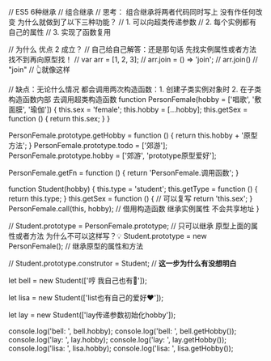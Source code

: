 // ES5 6种继承
// 组合继承
// 思考： 组合继承将两者代码同时写上 没有作任何改变 为什么就做到了以下三种功能？
// 1. 可以向超类传递参数
// 2. 每个实例都有自己的属性
// 3. 实现了函数复用

// 为什么 优点 2 成立？
// 自己给自己解答：还是那句话 先找实例属性或者方法 找不到再向原型找！
// var arr = [1, 2, 3];
// arr.join = () => 'join';
// arr.join()
// "join"
// 👆就像这样

// 缺点：无论什么情况 都会调用两次构造函数：1. 创建子类实例对象时  2. 在子类构造函数内部 去调用超类构造函数
function PersonFemale(hobby = ['唱歌', '敷面膜', '瑜伽']) {
    this.sex = 'female';
    this.hobby = [...hobby];
    this.getSex = function () {
        return this.sex;
    }
}

PersonFemale.prototype.getHobby = function () {
    return this.hobby + '原型方法';
}
PersonFemale.prototype.todo = ['郊游'];
PersonFemale.prototype.hobby = ['郊游', 'prototype原型爱好'];

PersonFemale.getFn = function () {
    return 'PersonFemale.调用函数';
}

function Student(hobby) {
    this.type = 'student';
    this.getType = function () {
        return this.type;
    }
    this.getSex = function () { // 可以复写
        return 'this.sex';
    }
    PersonFemale.call(this, hobby); // 借用构造函数 继承实例属性 不会共享地址
}

// Student.prototype = PersonFemale.prototype; // 只可以继承 原型上面的属性或者方法 为什么不可以这样写？💡
Student.prototype = new PersonFemale(); // 继承原型的属性和方法

// Student.prototype.construtor = Student; // ********这一步为什么有没想明白********

let bell = new Student(['哼 我自己也有🐧']);

let lisa = new Student(['list也有自己的爱好❤️']);

let lay = new Student(['lay传递参数初始化hobby']);

console.log('bell: ', bell.hobby);
console.log('bell: ', bell.getHobby());
console.log('lay: ', lay.hobby);
console.log('lay: ', lay.getHobby());
console.log('lisa: ', lisa.hobby);
console.log('lisa: ', lisa.getHobby());
